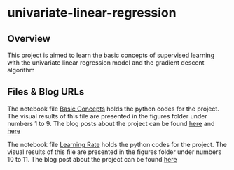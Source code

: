 # univariate-linear-regression

## Overview
This project is aimed to learn the basic concepts of supervised learning with the univariate linear regression model and the gradient descent algorithm

## Files & Blog URLs
The notebook file [Basic Concepts](basic-concepts.ipynb) holds the python codes for the project.
The visual results of this file are presented in the figures folder under numbers 1 to 9.
The blog posts about the project can be found [here](https://blog.naver.com/snueconomicus/223499075596) and [here](https://blog.naver.com/snueconomicus/223499182660)

The notebook file [Learning Rate](learning-rate.ipynb) holds the python codes for the project.
The visual results of this file are presented in the figures folder under numbers 10 to 11.
The blog post about the project can be found [here](https://blog.naver.com/snueconomicus/223504150222)
